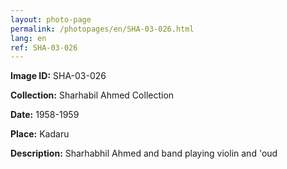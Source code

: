 ```yaml
---
layout: photo-page
permalink: /photopages/en/SHA-03-026.html
lang: en
ref: SHA-03-026
---
```


**Image ID:** SHA-03-026

**Collection:** Sharhabil Ahmed Collection

**Date:** 1958-1959

**Place:** Kadaru

**Description:** Sharhabhil Ahmed and band playing violin and 'oud
